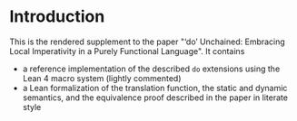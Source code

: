 # Introduction

This is the rendered supplement to the paper "‘do’ Unchained: Embracing Local Imperativity in a Purely Functional Language".
It contains
* a reference implementation of the described `do` extensions using the Lean 4 macro system (lightly commented)
* a Lean formalization of the translation function, the static and dynamic semantics, and the equivalence proof described in the paper in literate style
